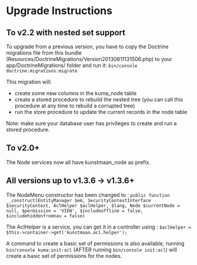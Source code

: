 Upgrade Instructions
====================

## To v2.2 with nested set support

To upgrade from a previous version, you have to copy the Doctrine migrations file from this bundle (Resources/DoctrineMigrations/Version20130611131506.php)
to your app/DoctrineMigrations/ folder and run it: ```bin/console doctrine:migrations:migrate```

This migration will:
* create some new columns in the kuma_node table
* create a stored procedure to rebuild the nested tree (you can call this procedure at any time to rebuild a corrupted tree)
* run the store procedure to update the current records in the node table

Note: make sure your database user has privileges to create and run a stored procedure.


## To v2.0+
The Node services now all have kunstmaan_node as prefix.

## All versions up to v1.3.6 -> v1.3.6+

The NodeMenu constructor has been changed to :
```public function __construct(EntityManager $em, SecurityContextInterface $securityContext, AclHelper $aclHelper, $lang, Node $currentNode = null, $permission = 'VIEW', $includeoffline = false, $includehiddenfromnav = false)```

The AclHelper is a service, you can get it in a controller using : ```$aclHelper = $this->container->get('kunstmaan.acl.helper');```

A command to create a basic set of permissions is also available, running ```bin/console kuma:init:acl```
(AFTER running ```bin/console init:acl```) will create a basic set of permissions for the nodes.
